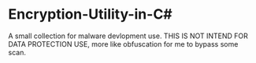 # Encryption-Utility-in-C#

A small collection for malware devlopment use. THIS IS NOT INTEND FOR DATA PROTECTION USE, more like obfuscation for me to bypass some scan.
